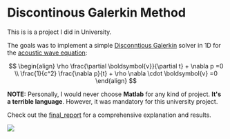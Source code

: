 # Discontinous Galerkin Method

This is is a project I did in University.  

The goals was to implement a simple [Disconntious Galerkin](https://en.wikipedia.org/wiki/Discontinuous_Galerkin_method) solver in 1D for the [acoustic wave equation](https://en.wikipedia.org/wiki/Acoustic_wave_equation):

$$
\begin{align}
	\rho \frac{\partial \boldsymbol{v}}{\partial t} + \nabla p =0         \\
	\frac{1}{c^2} \frac{\nabla p}{t} + \rho \nabla \cdot \boldsymbol{v} =0 
\end{align}
$$

**NOTE:** Personally, I would never choose **Matlab** for any kind of project. **It's a terrible language**. However, it was mandatory for this university project.


Check out the [final_report](reort/build/../../report/build/report_project2.pdf) for a comprehensive explanation and results.

![](https://awesomescreenshot.s3.amazonaws.com/image/3871678/34157159-aab6d01bd03fee676eee1672352cbc39.png?X-Amz-Algorithm=AWS4-HMAC-SHA256&X-Amz-Credential=AKIAJSCJQ2NM3XLFPVKA%2F20221107%2Fus-east-1%2Fs3%2Faws4_request&X-Amz-Date=20221107T222529Z&X-Amz-Expires=28800&X-Amz-SignedHeaders=host&X-Amz-Signature=aa188be7c994ab1507c9961680a861230f5226d48228712b733022f28f6d8643)
